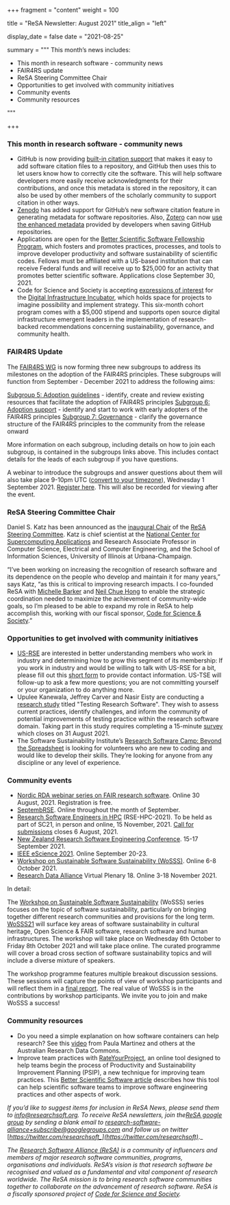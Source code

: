 +++
fragment = "content"
weight = 100

title = "ReSA Newsletter: August 2021"
title_align = "left"

display_date = false
date = "2021-08-25"

summary = """
This month’s news includes:

* This month in research software - community news
* FAIR4RS update
* ReSA Steering Committee Chair
* Opportunities to get involved with community initiatives
* Community events
* Community resources

"""

+++

### This month in research software - community news

* GitHub is now providing [built-in citation support](https://citation-file-format.github.io/) that makes it easy to add software citation files to a repository, and GitHub then uses this to let users know how to correctly cite the software. This will help software developers more easily receive acknowledgments for their contributions, and once this metadata is stored in the repository, it can also be used by other members of the scholarly community to support citation in other ways.
* [Zenodo](https://zenodo.org/) has added support for GitHub’s new software citation feature in generating metadata for software repositories. Also, [Zotero](https://www.zotero.org/) can now [use the enhanced metadata](https://guides.github.com/activities/citable-code/) provided by developers when saving GitHub repositories. 
* Applications are open for the [Better Scientific Software Fellowship Program](https://bssw.io/blog_posts/applications-open-for-the-2022-bssw-fellowship-program), which fosters and promotes practices, processes, and tools to improve developer productivity and software sustainability of scientific codes. Fellows must be affiliated with a US-based institution that can receive Federal funds and will receive up to $25,000 for an activity that promotes better scientific software. Applications close September 30, 2021.
* Code for Science and Society is accepting [expressions of interest](https://blog.codeforscience.org/digital-infrastructure-incubator-is-live/) for the [Digital Infrastructure Incubator](http://incubator.codeforscience.org/?ref=Blogpost), which holds space for projects to imagine possibility and implement strategy. This six-month cohort program comes with a $5,000 stipend and supports open source digital infrastructure emergent leaders in the implementation of research-backed recommendations concerning sustainability, governance, and community health.

### FAIR4RS Update

The [FAIR4RS WG](https://www.rd-alliance.org/groups/fair-4-research-software-fair4rs-wg) is now forming three new subgroups to address its milestones on the adoption of the FAIR4RS principles. These subgroups will function from September - December 2021 to address the following aims:

[Subgroup 5: Adoption guidelines](https://docs.google.com/document/d/1_cIgpx2XqElS0UGSxAmNwLiWav9hq08a7264wIMODwU/edit#) - identify, create and review existing resources that facilitate the adoption of FAIR4RS principles
[Subgroup 6: Adoption support](https://docs.google.com/document/d/1t6DGsJYM2FJV1JMLiaEX0841c4utN0cNYh3WsmvqYO4/edit#) -  identify and start to work with early adopters of the FAIR4RS principles
[Subgroup 7: Governance](https://docs.google.com/document/d/1pBBs8hSF8m3WsFRFjJuFHd1sC-jfPV3_0xUTMVzEuMc/edit#heading=h.3wzkqusz7mdh) - clarify the governance structure of the FAIR4RS principles to the community from the release onward

More information on each subgroup, including details on how to join each subgroup, is contained in the subgroups links above. This includes contact details for the leads of each subgroup if you have questions. 

A webinar to introduce the subgroups and answer questions about them will also take place 9-10pm UTC ([convert to your timezone](https://www.timeanddate.com/worldclock/fixedtime.html?iso=20210901T16&p1=64&ah=1)), Wednesday 1 September 2021. [Register here](https://us02web.zoom.us/meeting/register/tZAud-Gopj4jE9OGgIoqoXxPTi6U4wj9z_ni). This will also be recorded for viewing after the event.

### ReSA Steering Committee Chair

Daniel S. Katz has been announced as the [inaugural Chair](http://www.ncsa.illinois.edu/news/story/katz_named_inaugural_resa_steering_committee_chair) of the [ReSA Steering Committee](https://www.researchsoft.org/people/). Katz is chief scientist at the [National Center for Supercomputing Applications](http://www.ncsa.illinois.edu/) and Research Associate Professor in Computer Science, Electrical and Computer Engineering, and the School of Information Sciences, University of Illinois at Urbana-Champaign.

“I’ve been working on increasing the recognition of research software and its dependence on the people who develop and maintain it for many years,” says Katz, “as this is critical to improving research impacts. I co-founded ReSA with [Michelle Barker](https://www.researchsoft.org/people/) and [Neil Chue Hong](https://www.software.ac.uk/about/staff/person/neil-chue-hong) to enable the strategic coordination needed to maximize the achievement of community-wide goals, so I’m pleased to be able to expand my role in ReSA to help accomplish this, working with our fiscal sponsor, [Code for Science & Society](https://codeforscience.org/).”

### Opportunities to get involved with community initiatives

* [US-RSE](https://us-rse.org/2021-07-27-newsletter/#survey-testing) are interested in better understanding members who work in industry and determining how to grow this segment of its membership: If you work in industry and would be willing to talk with US-RSE for a bit, please fill out this [short form](https://forms.gle/BbUgrxxoHCGh4Buw5) to provide contact information. US-TSE will follow-up to ask a few more questions; you are not committing yourself or your organization to do anything more. 
* Upulee Kanewala, Jeffrey Carver and Nasir Eisty are conducting a [research study](https://bssw.io/events/survey-on-testing-research-software) titled "Testing Research Software". They wish to assess current practices, identify challenges, and inform the community of potential improvements of testing practice within the research software domain. Taking part in this study requires completing a 15-minute [survey](https://bssw.io/events/survey-on-testing-research-software) which closes on 31 August 2021.
* The Software Sustainability Institute’s [Research Software Camp: Beyond the Spreadsheet](https://www.software.ac.uk/RSCamp-beyond-spreadsheet) is looking for volunteers who are new to coding and would like to develop their skills. They’re looking for anyone from any discipline or any level of experience. 

### Community events

- [Nordic RDA webinar series on FAIR research software](https://rda-software-webinar.readthedocs.io/en/latest/Program/). Online 30 August, 2021. Registration is free.
- [SeptembRSE](https://society-rse.org/events/septembrse/). Online throughout the month of September. 
- [Research Software Engineers in HPC](https://us-rse.org/rse-hpc-2021/) (RSE-HPC-2021). To be held as part of SC21, in person and online, 15 November, 2021. [Call for submissions](https://us-rse.org/rse-hpc-2021/call/) closes 6 August, 2021.
- [New Zealand Research Software Engineering Conference](https://www.rseconference.nz/). 15-17 September 2021. 
- [IEEE eScience 2021](https://www.escience2021.org/). Online September 20-23.
- [Workshop on Sustainable Software Sustainability (WoSSS)](https://wosss.org/wosss21-home). Online 6-8 October 2021.
- [Research Data Alliance](https://www.rd-alliance.org/about-rda) Virtual Plenary 18. Online 3-18 November 2021. 

In detail:

The [Workshop on Sustainable Software Sustainability](https://wosss.org/wosss21-home) (WoSSS) series focuses on the topic of software sustainability, particularly on bringing together different research communities and provisions for the long term. [WoSSS21](https://wosss.org/wosss21-home) will surface key areas of software sustainability in cultural heritage, Open Science & FAIR software, research software and human infrastructures. The workshop will take place on Wednesday 6th October to Friday 8th October 2021 and will take place online. The curated programme will cover a broad cross section of software sustainability topics and will include a diverse mixture of speakers. 

The workshop programme features multiple breakout discussion sessions. These sessions will capture the points of view of workshop participants and will reflect them in a [final report](https://wosss.org/#workshops-reports). The real value of WoSSS is in the contributions by workshop participants. We invite you to join and make WoSSS a success! 

### Community resources

* Do you need a simple explanation on how software containers can help research? See this [video](https://www.youtube.com/watch?v=HelrQnm3v4g) from Paula Martinez and others at the Australian Research Data Commons.
* Improve team practices with [RateYourProject](https://rateyourproject.org/), an online tool designed to help teams begin the process of Productivity and Sustainability Improvement Planning (PSIP), a new technique for improving team practices. This [Better Scientific Software article](https://bssw.io/blog_posts/improving-team-practices-with-rateyourproject-org) describes how this tool can help scientific software teams to improve software engineering practices and other aspects of work. 

_If you’d like to suggest items for inclusion in ReSA News, please send them to_ [_info@researchsoft.org_](mailto:info@researchsoft.org)_. To receive ReSA newsletters, join the_[_ReSA google group_](https://groups.google.com/forum/#!forum/research-software-alliance) _by sending a blank email to_ [_research-software-alliance+subscribe@googlegroups.com_](mailto:research-software-alliance+subscribe@googlegroups.com) _and follow us on twitter_ [_https://twitter.com/researchsoft_](https://twitter.com/researchsoft)_._

_The_ [_Research Software Alliance (ReSA)_](https://www.researchsoft.org/) _is a community of influencers and members of major research software communities, programs, organisations and individuals. ReSA’s vision is that research software be recognised and valued as a fundamental and vital component of research worldwide. The ReSA mission is to bring research software communities together to collaborate on the advancement of research software. ReSA is a fiscally sponsored project of_ [_Code for Science and Society_](https://codeforscience.org/)_._

